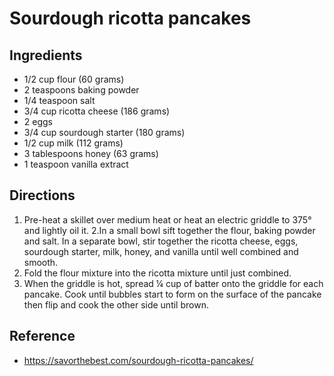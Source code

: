 # Sourdough ricotta pancakes

## Ingredients

* 1/2 cup flour (60 grams)
* 2 teaspoons baking powder
* 1/4 teaspoon salt
* 3/4 cup ricotta cheese (186 grams)
* 2 eggs
* 3/4 cup sourdough starter (180 grams)
* 1/2 cup milk (112 grams)
* 3 tablespoons honey (63 grams)
* 1 teaspoon vanilla extract

## Directions

1. Pre-heat a skillet over medium heat or heat an electric griddle to 375° and lightly oil it.
2.In a small bowl sift together the flour, baking powder and salt.
In a separate bowl, stir together the ricotta cheese, eggs, sourdough starter, milk, honey, and vanilla until well combined and smooth.
3. Fold the flour mixture into the ricotta mixture until just combined.
4. When the griddle is hot, spread ¼ cup of batter onto the griddle for each pancake. Cook until bubbles start to form on the surface of the pancake then flip and cook the other side until brown.

## Reference
* <https://savorthebest.com/sourdough-ricotta-pancakes/>